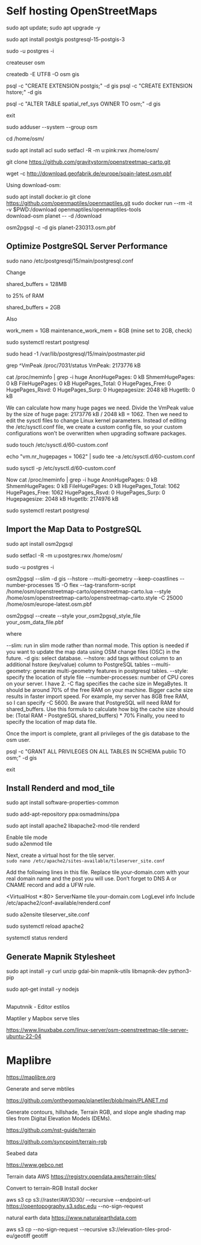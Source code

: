 # Self hosting OpenStreetMaps

sudo apt update; sudo apt upgrade -y

sudo apt install postgis postgresql-15-postgis-3

sudo -u postgres -i

createuser osm

createdb -E UTF8 -O osm gis

psql -c "CREATE EXTENSION postgis;" -d gis
psql -c "CREATE EXTENSION hstore;" -d gis

psql -c "ALTER TABLE spatial_ref_sys OWNER TO osm;" -d gis

exit

sudo adduser --system --group osm

cd /home/osm/

sudo apt install acl
sudo setfacl -R -m u:pink:rwx /home/osm/

git clone https://github.com/gravitystorm/openstreetmap-carto.git


wget -c http://download.geofabrik.de/europe/spain-latest.osm.pbf

Using download-osm:

sudo apt install docker.io
git clone https://github.com/openmaptiles/openmaptiles.git
sudo docker run --rm -it -v $PWD:/download openmaptiles/openmaptiles-tools \
  download-osm planet -- -d /download


osm2pgsql -c -d gis planet-230313.osm.pbf

## Optimize PostgreSQL Server Performance

sudo nano /etc/postgresql/15/main/postgresql.conf

Change 

shared_buffers = 128MB

to 25% of RAM

shared_buffers = 2GB

Also

work_mem = 1GB
maintenance_work_mem = 8GB (mine set to 2GB, check)

sudo systemctl restart postgresql

sudo head -1 /var/lib/postgresql/15/main/postmaster.pid

grep ^VmPeak /proc/7031/status
VmPeak:	 2173776 kB

cat /proc/meminfo | grep -i huge
AnonHugePages:         0 kB
ShmemHugePages:        0 kB
FileHugePages:         0 kB
HugePages_Total:       0
HugePages_Free:        0
HugePages_Rsvd:        0
HugePages_Surp:        0
Hugepagesize:       2048 kB
Hugetlb:               0 kB

We can calculate how many huge pages we need. Divide the VmPeak value by the size of huge page: 2173776 kB / 2048 kB = 1062. Then we need to edit the sysctl files to change Linux kernel parameters. Instead of editing the /etc/sysctl.conf file, we create a custom config file, so your custom configurations won’t be overwritten when upgrading software packages.


sudo touch /etc/sysctl.d/60-custom.conf

echo "vm.nr_hugepages = 1062" | sudo tee -a /etc/sysctl.d/60-custom.conf

sudo sysctl -p /etc/sysctl.d/60-custom.conf

Now 
cat /proc/meminfo | grep -i huge
AnonHugePages:         0 kB
ShmemHugePages:        0 kB
FileHugePages:         0 kB
HugePages_Total:    1062
HugePages_Free:     1062
HugePages_Rsvd:        0
HugePages_Surp:        0
Hugepagesize:       2048 kB
Hugetlb:         2174976 kB

sudo systemctl restart postgresql

##  Import the Map Data to PostgreSQL

sudo apt install osm2pgsql

sudo setfacl -R -m u:postgres:rwx /home/osm/

sudo -u postgres -i

osm2pgsql --slim -d gis --hstore --multi-geometry --keep-coastlines --number-processes 15 -O flex --tag-transform-script /home/osm/openstreetmap-carto/openstreetmap-carto.lua --style /home/osm/openstreetmap-carto/openstreetmap-carto.style -C 25000 /home/osm/europe-latest.osm.pbf


osm2pgsql --create   --style your_osm2pgsql_style_file your_osm_data_file.pbf


where

--slim: run in slim mode rather than normal mode. This option is needed if you want to update the map data using OSM change files (OSC) in the future.
-d gis: select database.
--hstore: add tags without column to an additional hstore (key/value) column to PostgreSQL tables
--multi-geometry: generate multi-geometry features in postgresql tables.
--style: specify the location of style file
--number-processes: number of CPU cores on your server. I have 2.
-C flag specifies the cache size in MegaBytes. It should be around 70% of the free RAM on your machine. Bigger cache size results in faster import speed. For example, my server has 8GB free RAM, so I can specify -C 5600. Be aware that PostgreSQL will need RAM for shared_buffers. Use this formula to calculate how big the cache size should be: (Total RAM - PostgreSQL shared_buffers) * 70%
Finally, you need to specify the location of map data file.

Once the import is complete, grant all privileges of the gis database to the osm user.

psql -c "GRANT ALL PRIVILEGES ON ALL TABLES IN SCHEMA public TO osm;" -d gis

exit

## Install Renderd and mod_tile

sudo apt install software-properties-common

sudo add-apt-repository ppa:osmadmins/ppa

sudo apt install apache2 libapache2-mod-tile renderd


Enable tile mode  
sudo a2enmod tile

Next, create a virtual host for the tile server.  
`sudo nano /etc/apache2/sites-available/tileserver_site.conf`

Add the following lines in this file. Replace tile.your-domain.com with your real domain name and the post you will use. Don’t forget to DNS A  or CNAME record and add a UFW rule.

<VirtualHost *:80>
    ServerName tile.your-domain.com
    LogLevel info
    Include /etc/apache2/conf-available/renderd.conf
</VirtualHost>

sudo a2ensite tileserver_site.conf

sudo systemctl reload apache2

systemctl status renderd

## Generate Mapnik Stylesheet

sudo apt install -y curl unzip gdal-bin mapnik-utils libmapnik-dev python3-pip

sudo apt-get install -y nodejs




##

Maputnnik - Editor estilos

Maptiler y Mapbox serve tiles



https://www.linuxbabe.com/linux-server/osm-openstreetmap-tile-server-ubuntu-22-04

# Maplibre

https://maplibre.org



Generate and serve mbtiles

https://github.com/onthegomap/planetiler/blob/main/PLANET.md

Generate contours, hillshade, Terrain RGB, and slope angle shading map tiles from Digital Elevation Models (DEMs).

https://github.com/nst-guide/terrain

https://github.com/syncpoint/terrain-rgb



Seabed data

https://www.gebco.net


Terrain data AWS https://registry.opendata.aws/terrain-tiles/


Convert to terrain-RGB
Install docker



aws s3 cp s3://raster/AW3D30/ --recursive --endpoint-url https://opentopography.s3.sdsc.edu --no-sign-request


natural earth data https://www.naturalearthdata.com

aws s3 cp --no-sign-request --recursive s3://elevation-tiles-prod-eu/geotiff geotiff